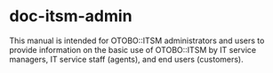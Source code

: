 # doc-itsm-admin
This manual is intended for OTOBO::ITSM administrators and users to provide information on the basic use of OTOBO::ITSM by IT service managers, IT service staff (agents), and end users (customers).
